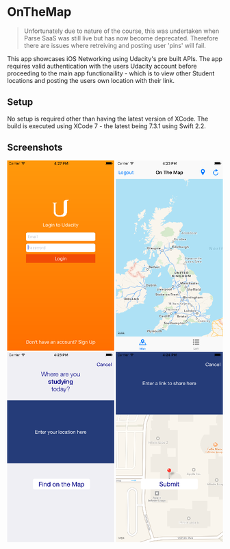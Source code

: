 # OnTheMap

> Unfortunately due to nature of the course, this was undertaken when Parse SaaS was still live but has now become deprecated. Therefore there are issues where retreiving and posting user 'pins' will fail.

This app showcases iOS Networking using Udacity's pre built APIs. The app requires valid authentication with the users Udacity account before proceeding to the main app functionaility - which is to view other Student locations and posting the users own location with their link.

## Setup

No setup is required other than having the latest version of XCode. The build is executed using XCode 7 - the latest being 7.3.1 using Swift 2.2.

## Screenshots

![Auth](/demo_screenshots/login.png?raw=true "Auth")
![App main view](/demo_screenshots/initial.png?raw=true "App main view")
![post](/demo_screenshots/post.png?raw=true "post")
![post_link](/demo_screenshots/post_link.png?raw=true "post_link")
